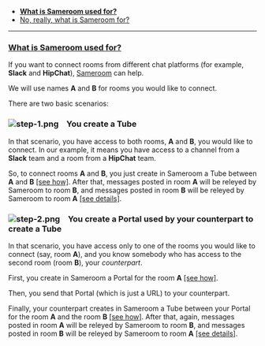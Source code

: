  - [**What is Sameroom used for?**](/getting-started/en/faq/list#what-is-sameroom-used-for)
 - [No, really, what is Sameroom for?](/getting-started/en/faq/list#what-is-sameroom-used-for)
 
---

### <a href="#what-is-sameroom-used-for" name="what-is-sameroom-used-for">**What is Sameroom used for?**</a>
 
If you want to connect rooms from different chat platforms (for example, **Slack** and **HipChat**), [Sameroom](https://sameroom.io) can help. 

We will use names **A** and **B** for rooms you would like to connect.

There are two basic scenarios:

### ![step-1.png](https://in.kato.im/b8be284b81c9467fed3170d274c28de6789dd2fae1957895cd34bc20a2676d25/step-1.png) &ensp; **You create a Tube**
 
In that scenario, you have access to both rooms, **A** and **B**, you would like to connect. In our example, it means you have access to a channel from a **Slack** team and a room from a **HipChat** team.  

So, to connect rooms **A** and **B**, you just create in Sameroom a Tube between **A** and **B** [[see how]](/getting-started/en/faq/list#how-to-create-a-tube). After that, messages posted in room **A** will be releyed by Sameroom to room **B**, and messages posted in room **B** will be releyed by Sameroom to room **A** [[see details]](/getting-started/en/faq/list#how-to-create-a-tube).

### ![step-2.png](https://in.kato.im/99977b264e016814f4af35ac12a7fe42f1138758cd4b9285fa8c34e628a264fd/step-2.png) &ensp; **You create a Portal used by your counterpart to create a Tube**
 
In that scenario, you have access only to one of the rooms you would like to connect (say, room **A**), and you know somebody who has access to the second room (room **B**), your _counterpart_.

First, you create in Sameroom a Portal for the room **A** [[see how]](/getting-started/en/faq/list#how-to-use-a-portal).

Then, you send that Portal (which is just a URL) to your counterpart.

Finally, your counterpart creates in Sameroom a Tube between your Portal for the room **A** and the room **B** [[see how]](/getting-started/en/faq/list#how-to-create-a-tube). After that, again, messages posted in room **A** will be releyed by Sameroom to room **B**, and messages posted in room **B** will be releyed by Sameroom to room **A** [[see details]](/getting-started/en/faq/list#how-to-create-a-tube).
